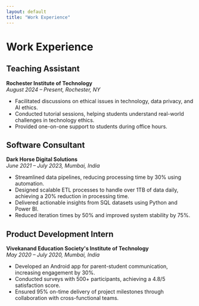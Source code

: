 ```yaml
---
layout: default
title: "Work Experience"
---
```


# Work Experience

## Teaching Assistant  
**Rochester Institute of Technology**  
*August 2024 – Present, Rochester, NY*  
- Facilitated discussions on ethical issues in technology, data privacy, and AI ethics.
- Conducted tutorial sessions, helping students understand real-world challenges in technology ethics.
- Provided one-on-one support to students during office hours.

## Software Consultant  
**Dark Horse Digital Solutions**  
*June 2021 – July 2023, Mumbai, India*  
- Streamlined data pipelines, reducing processing time by 30% using automation.
- Designed scalable ETL processes to handle over 1TB of data daily, achieving a 20% reduction in processing time.
- Delivered actionable insights from SQL datasets using Python and Power BI.
- Reduced iteration times by 50% and improved system stability by 75%.

## Product Development Intern  
**Vivekanand Education Society's Institute of Technology**  
*May 2020 – July 2020, Mumbai, India*  
- Developed an Android app for parent-student communication, increasing engagement by 30%.
- Conducted surveys with 500+ participants, achieving a 4.8/5 satisfaction score.
- Ensured 95% on-time delivery of project milestones through collaboration with cross-functional teams.

